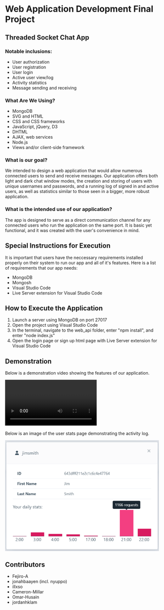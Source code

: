# Web Application Development Final Project
## Threaded Socket Chat App

### Notable inclusions:
- User authorization
- User registration
- User login
- Active user view/log
- Activity statistics
- Message sending and receiving

### What Are We Using?
- MongoDB
- SVG and HTML
- CSS and CSS frameworks
- JavaScript, jQuery, D3
- DHTML
- AJAX, web services
- Node.js
- Views and/or client-side framework

### What is our goal?

We intended to design a web application that would allow numerous connected users to send and receive messages. Our application offers both light and dark chat window modes, the creation and storing of users with unique usernames and passwords, and a running log of signed in and active users, as well as statistics similar to those seen in a bigger, more robust application.

### What is the intended use of our application?

The app is designed to serve as a direct communication channel for any connected users who run the application on the same port. It is basic yet functional, and it was created with the user's convenience in mind.

## Special Instructions for Execution

It is important that users have the neccessary requirements installed properly on their system to run our app and all of it's features. Here is a list of requirements that our app needs:

- MongoDB
- Mongosh
- Visual Studio Code
- Live Server extension for Visual Studio Code


## How to Execute the Application

1. Launch a server using MongoDB on port 27017
2. Open the project using Visual Studio Code
3. In the terminal, navigate to the web_api folder, enter "npm install", and enter "node index.js"
4. Open the login page or sign up html page with Live Server extension for Visual Studio Code

## Demonstration

Below is a demonstration video showing the features of our application.

![Video demo](./intro.mp4)

Below is an image of the user stats page demonstrating the activity log.

![User stats page](./user-stats-demo.png)

## Contributors

- Fejiro-A
- jonahbaayen (incl. nyuppo)
- illxso
- Cameron-Millar 
- Omar-Husain
- jordanhklam
